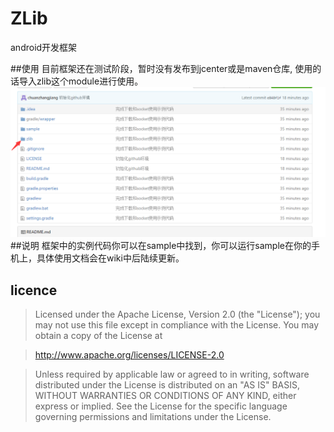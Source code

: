 # ZLib
android开发框架

##使用
目前框架还在测试阶段，暂时没有发布到jcenter或是maven仓库, 使用的话导入zlib这个module进行使用。
![框架位置](/img/lib_location.png)
##说明
框架中的实例代码你可以在sample中找到，你可以运行sample在你的手机上，具体使用文档会在wiki中后陆续更新。

## licence
>Licensed under the Apache License, Version 2.0 (the "License");
you may not use this file except in compliance with the License.
You may obtain a copy of the License at

>   http://www.apache.org/licenses/LICENSE-2.0

>Unless required by applicable law or agreed to in writing, software
distributed under the License is distributed on an "AS IS" BASIS,
WITHOUT WARRANTIES OR CONDITIONS OF ANY KIND, either express or implied.
See the License for the specific language governing permissions and
limitations under the License.
